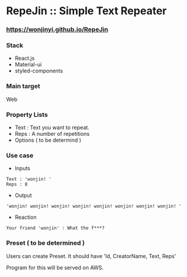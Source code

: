 # RepeJin :: Simple Text Repeater
### https://wonjinyi.github.io/RepeJin


### Stack
* React.js
* Material-ui
* styled-components


### Main target
Web


### Property Lists
* Text : Text you want to repeat.
* Reps : A number of repetitions
* Options ( to be determind )


### Use case
* Inputs
```
Text : 'wonjin! ' 
Reps : 8
```
* Output
```
'wonjin! wonjin! wonjin! wonjin! wonjin! wonjin! wonjin! wonjin! '
```
* Reaction
```
Your friend 'wonjin' : What the f***?
```


### Preset ( to be determined )
Users can create Preset. It should have 'Id, CreatorName, Text, Reps'

Program for this will be served on AWS.


